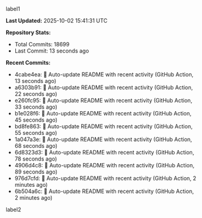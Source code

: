 
label1 
<!-- ACTIVITY_START -->
**Last Updated:** 2025-10-02 15:41:31 UTC

**Repository Stats:**
- Total Commits: 18699
- Last Commit: 13 seconds ago

**Recent Commits:**
- 4cabe4ea: 🤖 Auto-update README with recent activity (GitHub Action, 13 seconds ago)
- a6303b91: 🤖 Auto-update README with recent activity (GitHub Action, 22 seconds ago)
- e260fc95: 🤖 Auto-update README with recent activity (GitHub Action, 33 seconds ago)
- b1e028f6: 🤖 Auto-update README with recent activity (GitHub Action, 45 seconds ago)
- bd8fe863: 🤖 Auto-update README with recent activity (GitHub Action, 55 seconds ago)
- 1a047a3e: 🤖 Auto-update README with recent activity (GitHub Action, 68 seconds ago)
- 6d8323d3: 🤖 Auto-update README with recent activity (GitHub Action, 78 seconds ago)
- 4906d4c8: 🤖 Auto-update README with recent activity (GitHub Action, 89 seconds ago)
- 976d7cfd: 🤖 Auto-update README with recent activity (GitHub Action, 2 minutes ago)
- 6b504a6c: 🤖 Auto-update README with recent activity (GitHub Action, 2 minutes ago)
<!-- ACTIVITY_END -->

label2
